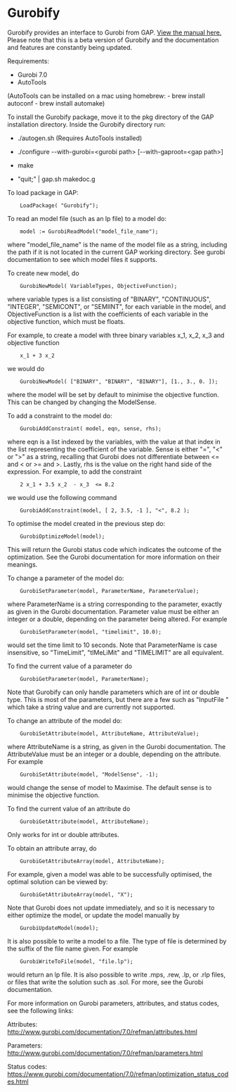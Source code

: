 # Gurobify
Gurobify provides an interface to Gurobi from GAP.
[View the manual here.](https://github.com/jesselansdown/Gurobify/blob/master/doc/manual.pdf) Please note that this is a beta version of Gurobify and the documentation and features are constantly being updated.

Requirements:
* Gurobi 7.0
* AutoTools 

(AutoTools can be installed on a mac using homebrew: 
	- brew install autoconf
	- brew install automake)

To install the Gurobify package, move it to the pkg directory of the GAP installation directory.
Inside the Gurobify directory run:

* ./autogen.sh (Requires AutoTools installed)

* ./configure --with-gurobi=\<gurobi path> [--with-gaproot=\<gap path>]

* make

* "quit;" | gap.sh makedoc.g

To load package in GAP:

		LoadPackage( "Gurobify");


To read an model file (such as an lp file) to a model do:

		model := GurobiReadModel("model_file_name");

where "model_file_name" is the name of the model file as a string, including the path if it is not located in the current GAP working directory. See gurobi documentation to see which model files it supports.

To create new model, do

		GurobiNewModel( VariableTypes, ObjectiveFunction);

where variable types is a list consisting of "BINARY", "CONTINUOUS", "INTEGER", "SEMICONT", or "SEMIINT", for each variable in the model, and ObjectiveFunction is a list with the coefficients of each variable in the objective function, which must be floats.

For example, to create a model with three binary variables x_1, x_2, x_3 and  objective function

		x_1 + 3 x_2

we would do

		GurobiNewModel( ["BINARY", "BINARY", "BINARY"], [1., 3., 0. ]);

where the model will be set by default to minimise the objective function. This can be changed by changing the ModelSense.

To add a constraint to the model do:

		GurobiAddConstraint( model, eqn, sense, rhs);

where eqn is a list indexed by the variables, with the value at that index in the list representing the coefficient of the variable. Sense is either "=", "<" or ">" as a string, recalling that Gurobi does not differentiate between <= and < or >= and >. Lastly, rhs is the value on the right hand side of the expression. For example, to add the constraint

		2 x_1 + 3.5 x_2  - x_3  <= 8.2

we would use the following command

		GurobiAddConstraint(model, [ 2, 3.5, -1 ], "<", 8.2 );


To optimise the model created in the previous step do:

		GurobiOptimizeModel(model);

This will return the Gurobi status code which indicates the outcome of the optimization. See the Gurobi documentation for more information on their meanings.

To change a parameter of the model do:

		GurobiSetParameter(model, ParameterName, ParameterValue);

where ParameterName is a string corresponding to the parameter, exactly as given in the Gurobi documentation. Parameter value must be either an integer or a double, depending on the parameter being altered.
For example

		GurobiSetParameter(model, "timelimit", 10.0);

would set the time limit to 10 seconds. Note that ParameterName is case insensitive, so "TimeLimit", "tIMeLiMit" and "TIMELIMIT" are all equivalent.

To find the current value of a parameter do

		GurobiGetParameter(model, ParameterName);

Note that Gurobify can only handle parameters which are of int or double type. This is most of the parameters, but there are a few such as "InputFile " which take a string value and are currently not supported.

To change an attribute of the model do:

		GurobiSetAttribute(model, AttributeName, AttributeValue);

where AttributeName is a string, as given in the Gurobi documentation. The AttributeValue must be an integer or a double, depending on the attribute.
For example

		GurobiSetAttribute(model, "ModelSense", -1);

would change the sense of model to Maximise. The default sense is to minimise the objective function.

To find the current value of an attribute do

		GurobiGetAttribute(model, AttributeName);

Only works for int or double attributes.

To obtain an attribute array, do

		GurobiGetAttributeArray(model, AttributeName);

For example, given a model was able to be successfully optimised, the optimal solution can be viewed by:

		GurobiGetAttributeArray(model, "X");

Note that Gurobi does not update immediately, and so it is necessary to either optimize the model, or update the model manually by

		GurobiUpdateModel(model);
		
It is also possible to write a model to a file. The type of file is determined by the suffix of the file name given. For example

		GurobiWriteToFile(model, "file.lp");

would return an lp file. It is also possible to write .mps, .rew, .lp, or .rlp files, or files that write the solution such as .sol. For more, see the Gurobi documentation.


For more information on Gurobi parameters, attributes, and status codes, see the following links:

Attributes: http://www.gurobi.com/documentation/7.0/refman/attributes.html

Parameters: http://www.gurobi.com/documentation/7.0/refman/parameters.html

Status codes: https://www.gurobi.com/documentation/7.0/refman/optimization_status_codes.html
